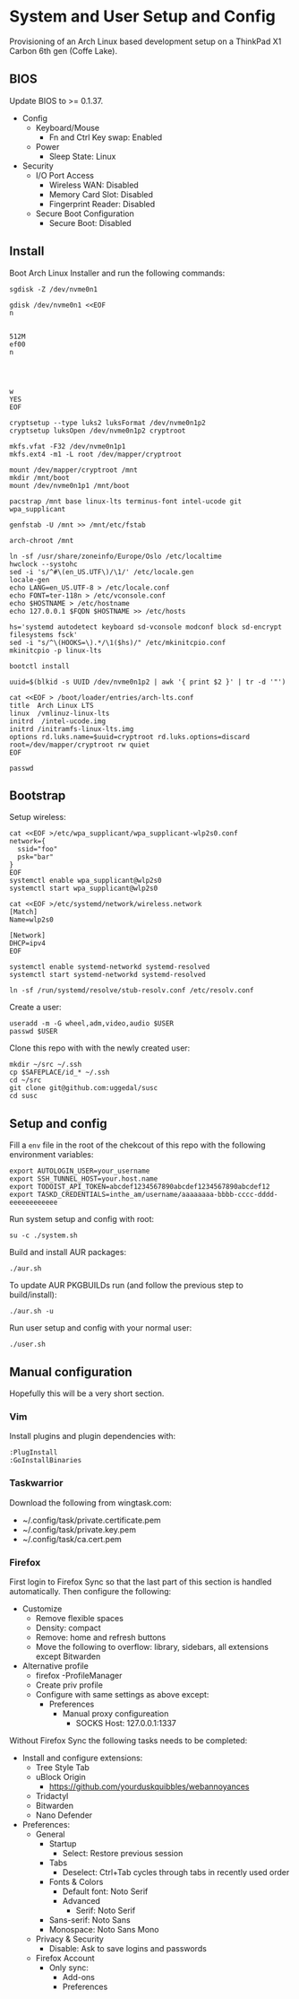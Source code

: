 System and User Setup and Config
================================

Provisioning of an Arch Linux based development setup on
a ThinkPad X1 Carbon 6th gen (Coffe Lake).

BIOS
----

Update BIOS to >= 0.1.37.

- Config
  - Keyboard/Mouse
    - Fn and Ctrl Key swap: Enabled
  - Power
    - Sleep State: Linux
- Security
  - I/O Port Access
    - Wireless WAN: Disabled
    - Memory Card Slot: Disabled
    - Fingerprint Reader: Disabled
  - Secure Boot Configuration
    - Secure Boot: Disabled

Install
-------


Boot Arch Linux Installer and run the following commands:

    sgdisk -Z /dev/nvme0n1

    gdisk /dev/nvme0n1 <<EOF
    n


    512M
    ef00
    n
    
    
    
    
    w
    YES
    EOF

    cryptsetup --type luks2 luksFormat /dev/nvme0n1p2
    cryptsetup luksOpen /dev/nvme0n1p2 cryptroot

    mkfs.vfat -F32 /dev/nvme0n1p1
    mkfs.ext4 -m1 -L root /dev/mapper/cryptroot

    mount /dev/mapper/cryptroot /mnt
    mkdir /mnt/boot
    mount /dev/nvme0n1p1 /mnt/boot

    pacstrap /mnt base linux-lts terminus-font intel-ucode git wpa_supplicant

    genfstab -U /mnt >> /mnt/etc/fstab

    arch-chroot /mnt

    ln -sf /usr/share/zoneinfo/Europe/Oslo /etc/localtime
    hwclock --systohc
    sed -i 's/^#\(en_US.UTF\)/\1/' /etc/locale.gen
    locale-gen
    echo LANG=en_US.UTF-8 > /etc/locale.conf
    echo FONT=ter-118n > /etc/vconsole.conf
    echo $HOSTNAME > /etc/hostname
    echo 127.0.0.1 $FQDN $HOSTNAME >> /etc/hosts

    hs='systemd autodetect keyboard sd-vconsole modconf block sd-encrypt filesystems fsck'
    sed -i "s/^\(HOOKS=\).*/\1($hs)/" /etc/mkinitcpio.conf
    mkinitcpio -p linux-lts

    bootctl install

    uuid=$(blkid -s UUID /dev/nvme0n1p2 | awk '{ print $2 }' | tr -d '"')

    cat <<EOF > /boot/loader/entries/arch-lts.conf
    title  Arch Linux LTS
    linux  /vmlinuz-linux-lts
    initrd  /intel-ucode.img
    initrd /initramfs-linux-lts.img
    options rd.luks.name=$uuid=cryptroot rd.luks.options=discard root=/dev/mapper/cryptroot rw quiet
    EOF

    passwd

Bootstrap
---------

Setup wireless:

    cat <<EOF >/etc/wpa_supplicant/wpa_supplicant-wlp2s0.conf
    network={
      ssid="foo"
      psk="bar"
    }
    EOF
    systemctl enable wpa_supplicant@wlp2s0
    systemctl start wpa_supplicant@wlp2s0

    cat <<EOF >/etc/systemd/network/wireless.network
    [Match]
    Name=wlp2s0

    [Network]
    DHCP=ipv4
    EOF

    systemctl enable systemd-networkd systemd-resolved
    systemctl start systemd-networkd systemd-resolved

    ln -sf /run/systemd/resolve/stub-resolv.conf /etc/resolv.conf

Create a user:

    useradd -m -G wheel,adm,video,audio $USER
    passwd $USER

Clone this repo with with the newly created user:

    mkdir ~/src ~/.ssh
    cp $SAFEPLACE/id_* ~/.ssh
    cd ~/src
    git clone git@github.com:uggedal/susc
    cd susc

Setup and config
----------------

Fill a `env` file in the root of the chekcout of this repo
with the following environment variables:

    export AUTOLOGIN_USER=your_username
    export SSH_TUNNEL_HOST=your.host.name
    export TODOIST_API_TOKEN=abcdef1234567890abcdef1234567890abcdef12
    export TASKD_CREDENTIALS=inthe_am/username/aaaaaaaa-bbbb-cccc-dddd-eeeeeeeeeeee

Run system setup and config with root:

    su -c ./system.sh

Build and install AUR packages:

    ./aur.sh

To update AUR PKGBUILDs run (and follow the previous step to build/install):

    ./aur.sh -u

Run user setup and config with your normal user:

    ./user.sh

Manual configuration
--------------------

Hopefully this will be a very short section.

### Vim

Install plugins and plugin dependencies with:

    :PlugInstall
    :GoInstallBinaries

### Taskwarrior

Download the following from wingtask.com:

- ~/.config/task/private.certificate.pem
- ~/.config/task/private.key.pem
- ~/.config/task/ca.cert.pem

### Firefox

First login to Firefox Sync so that the last part of this
section is handled automatically. Then configure the following:

- Customize
  - Remove flexible spaces
  - Density: compact
  - Remove: home and refresh buttons
  - Move the following to overflow: library, sidebars, all extensions
    except Bitwarden
- Alternative profile
  - firefox -ProfileManager
  - Create priv profile
  - Configure with same settings as above except:
    - Preferences
      - Manual proxy configureation
        - SOCKS Host: 127.0.0.1:1337

Without Firefox Sync the following tasks needs to be completed:

- Install and configure extensions:
  - Tree Style Tab
  - uBlock Origin
    - https://github.com/yourduskquibbles/webannoyances
  - Tridactyl
  - Bitwarden
  - Nano Defender
- Preferences:
  - General
    - Startup
      - Select: Restore previous session
    - Tabs
      - Deselect: Ctrl+Tab cycles through tabs in recently used order
    - Fonts & Colors
      - Default font: Noto Serif
      - Advanced
        - Serif: Noto Serif
	- Sans-serif: Noto Sans
	- Monospace: Noto Sans Mono
  - Privacy & Security
    - Disable: Ask to save logins and passwords
  - Firefox Account
    - Only sync:
      - Add-ons
      - Preferences
